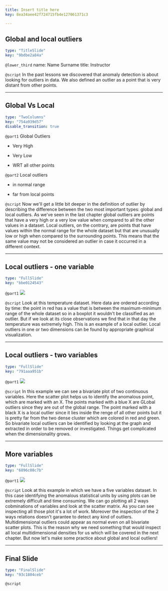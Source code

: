 ```yaml
---
title: Insert title here
key: 8ea34aee42f724715fb4e127061371c3

---
```

## Global and local outliers

```yaml
type: "TitleSlide"
key: "9bdbe2a84a"
```

`@lower_third`
name: Name Surname
title: Instructor


`@script`
In the past lessons we discovered that anomaly detection is about looking for outliers in data. We also defined an outlier as a point that is very distant from other points.


---
## Global Vs Local 

```yaml
type: "TwoColumns"
key: "754a939d57"
disable_transition: true
```

`@part1`
Global Outliers

- Very High

- Very Low

- WRT all other points


`@part2`
Local outliers

- in normal range

- far from local points


`@script`
Now we'll get a little bit deeper in the definition of outlier by describing the difference between the two most important types: global and local outliers. 
As we've seen in the last chapter global outliers are points that have a very high or a very low value when compared to all the other values in a dataset. 
Local outliers, on the contrary, are points that have values within the normal range for the whole dataset but that are unusually low or high when compared to the surrounding points.
This means that the same value may not be considered an outlier in case it occurred in a different context.


---
## Local outliers - one variable

```yaml
type: "FullSlide"
key: "bbe0124543"
```

`@part1`
![](https://assets.datacamp.com/production/repositories/3976/datasets/626f17b3575d9cc611ca82a0fa7a4266d2353856/Slide%203_2.PNG)


`@script`
Look at this temperature dataset. Here data are ordered according by time: the point in red has a value that is between the maximum-minimum range of the whole dataset so in a boxplot it wouldn't be classified as an outlier.
But if we look at its close observations we find that in that day the temperature was extremely high. This is an example of a local outlier. 
Local outliers in one or two dimensions can be found by appropriate graphical visualization.


---
## Local outliers - two variables

```yaml
type: "FullSlide"
key: "791aaa951b"
```

`@part1`
![](https://assets.datacamp.com/production/repositories/3976/datasets/8875ee09699161b4a36484eebe92f9efea2c3395/Slide%204.png)


`@script`
In this example we can see a bivariate plot of two continuous variables. Here the scatter plot helps us to identify the anomalous point, which are marked with an X. 
The points marked with a blue X are GLobal outliers since they are  out of the global range. 
The point marked with a black X is a local outlier since it lies inside the renge of all other points but it is pretty far from the two dense cluster which are colored in red and green. 
So bivariate local outliers can be identified by looking at the graph and extracted in order to be removed or investigated. 
Things get complicated when the dimensionality grows.


---
## More variables

```yaml
type: "FullSlide"
key: "6896c08c7b"
```

`@part1`
![](https://assets.datacamp.com/production/repositories/3976/datasets/ba2738be6361ae1843ee3bd97e5067d74f0d1c2c/slide%205.png)


`@script`
Look at this example in which we have a five variables dataset. 
In this case identifying the anomalous statistical units by using plots can be extremely difficult and time consuming. We can go plotting all 2 ways cobminations of variables and look at the scatter matrix. As you can see inspecting all those plot it's a lot of work. Moreover the inspection of the 2 ways relations doesn't garantee to detect any kind of outliers. Multidimensional outliers could appear as normal even on all bivariate scatter plots. This is the reason why we need something that would inspect all local multidimensional densities for us which will be covered in the next chapter. But now let's make some practice about global and local outliers!


---
## Final Slide

```yaml
type: "FinalSlide"
key: "93c1804ceb"
```

`@script`


